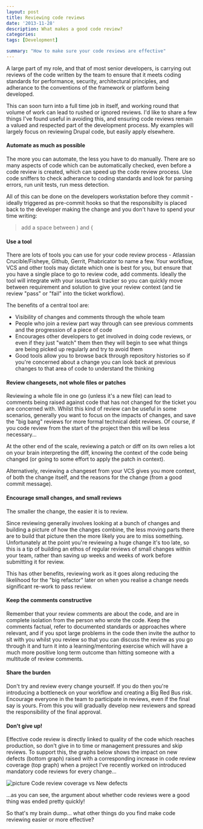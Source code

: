 ```yaml
---
layout: post
title: Reviewing code reviews
date: '2013-11-28'
description: What makes a good code review?
categories:
tags: [Development]

summary: "How to make sure your code reviews are effective"
---
```


A large part of my role, and that of most senior developers, is carrying out reviews
of the code written by the team to ensure that it meets coding standards for performance,
security, architectural principles, and adherance to the conventions of the framework or
platform being developed.

This can soon turn into a full time job in itself, and working round that volume of work
can lead to rushed or ignored reviews. I'd like to share a few things I've found useful
in avoiding this, and ensuring code reviews remain a valued and respected part of the development
process. My examples will largely focus on reviewing Drupal code, but easily apply
elsewhere.

<!--break-->

#### Automate as much as possible

The more you can automate, the less you have to do manually. There are so
many aspects of code which can be automatically checked, even before a code review is created, which
can speed up the code review process. Use code sniffers to check adherance to coding
standards and look for parsing errors, run unit tests, run mess detection.

All of this can be done on the developers workstation before they commit - ideally triggered
as pre-commit hooks so that the responsibilty is placed back to the developer making the change
and you don't have to spend your time writing:

> add a space between ) and {

#### Use a tool

There are lots of tools you can use for your code review process - Atlassian Crucible/Fisheye, Github,
Gerrit, Phabricator to name a few. Your workflow, VCS and other tools may dictate which one
is best for you, but ensure that you have a single place to go to review code, add comments. Ideally the
tool will integrate with your issue/task tracker so you can quickly move between requirement and
solution to give your review context (and tie review "pass" or "fail" into the ticket workflow).

The benefits of a central tool are:

* Visibility of changes and comments through the whole team
* People who join a review part way through can see previous comments and the progression of
a piece of code
* Encourages other developers to get involved in doing code reviews, or even if they just "watch" them
then they will begin to see what things are being picked up regularly and try to avoid them
* Good tools allow you to browse back through repository histories so if you're concerned about a change
you can look back at previous changes to that area of code to understand the thinking

#### Review changesets, not whole files or patches

Reviewing a whole file in one go (unless it's a new file) can lead to comments being raised against code that
has not changed for the ticket you are concerned with. Whilst this kind of review can be useful in some
scenarios, generally you want to focus on the impacts of changes, and save the "big bang" reviews
for more formal technical debt reviews. Of course, if you code review from the start of the project then this will
be less necessary...

At the other end of the scale, reviewing a patch or diff on its own relies a lot on your brain
interpreting the diff, knowing the context of the code being changed (or going to some effort to
apply the patch in context).

Alternatively, reviewing a changeset from your VCS gives you more context, of both the change itself, and the
reasons for the change (from a good commit message).

#### Encourage small changes, and small reviews

The smaller the change, the easier it is to review.

Since reviewing generally involves looking at a bunch of changes and building a picture of how the
changes combine, the less moving parts there are to build that picture then the more likely you are
to miss something. Unfortunately at the point you're reviewing a huge change it's too late, so this is
a tip of building an ethos of regular reviews of small changes within your team, rather than saving up weeks
and weeks of work before submitting it for review.

This has other benefits, reviewing work as it goes along reducing the likelihood for the "big refactor"
later on when you realise a change needs significant re-work to pass review.

#### Keep the comments constructive

Remember that your review comments are about the code, and are in complete isolation from the person who
wrote the code. Keep the comments factual, refer to documented standards or approaches where relevant,
and if you spot large problems in the code then invite the author to sit with you whilst you review so
that you can discuss the review as you go through it and turn it into a learning/mentoring exercise which
will have a much more positive long term outcome than hitting someone with a multitude of review comments.

#### Share the burden

Don't try and review every change yourself. If you do then you're introducing a bottleneck on your
workflow and creating a Big Red Bus risk. Encourage everyone in the team to participate in reviews,
even if the final say is yours. From this you will gradually develop new reviewers and spread the
responsibility of the final approval.

#### Don't give up!

Effective code review is directly linked to quality of the code which reaches production, so don't give in
to time or management pressures and skip reviews. To support this, the graphs below shows the impact on new
defects (bottom graph) raised with a corresponding increase in code review coverage (top graph) when a project I've recently worked
on introduced mandatory code reviews for every change...

![picture Code review coverage vs New defects](/components/images/code-reviews.png "Code review coverage vs New defects")

...as you can see, the argument about whether code reviews were a good thing was ended pretty quickly!

So that's my brain dump... what other things do you find make code reviewing easier or more effective?
